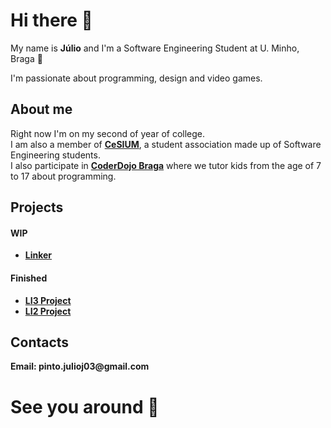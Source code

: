 # Hi there 👋

My name is __Júlio__ and I'm a Software Engineering Student at U. Minho, Braga 👋

I'm passionate about programming, design and video games.

## About me

Right now I'm on my second of year of college.\
I am also a member of [__CeSIUM__](https://github.com/cesium), a student association made up of Software Engineering students.\
I also participate in [__CoderDojo Braga__](https://coderdojobraga.org) where we tutor kids from the age of 7 to 17 about programming.

## Projects

#### WIP
- [__Linker__](https://github.com/JulioJPinto/linker)
#### Finished
- [__LI3 Project__](https://github.com/JulioJPinto/li3-project)
- [__LI2 Project__](https://github.com/JulioJPinto/li2-project)

## Contacts

__Email: pinto.julioj03@gmail.com__

# See you around 👋

